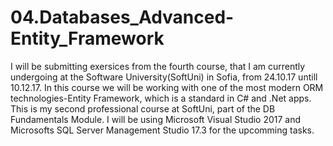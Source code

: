 # 04.Databases_Advanced-Entity_Framework
I will be submitting exersices from the fourth course, that I am currently undergoing at the Software University(SoftUni) in Sofia, from 24.10.17 untill 10.12.17. In this course we will be working with one of the most modern ORM technologies-Entity Framework, which is a standard in C# and .Net apps. This is my second professional course at SoftUni, part of the DB Fundamentals Module. I will be using Microsoft Visual Studio 2017 and Microsofts SQL Server Management Studio 17.3 for the upcomming tasks.
